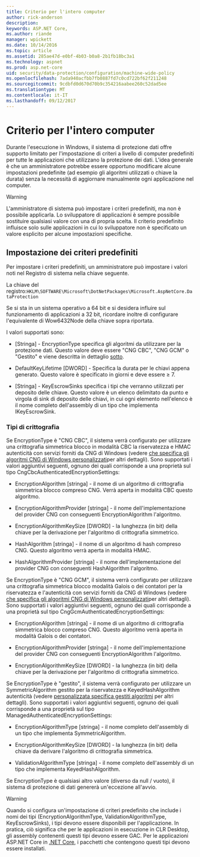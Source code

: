 ```yaml
---
title: Criterio per l'intero computer
author: rick-anderson
description: 
keywords: ASP.NET Core,
ms.author: riande
manager: wpickett
ms.date: 10/14/2016
ms.topic: article
ms.assetid: 285ae47d-e0bf-4b03-b0a8-2b1fb18bc3a1
ms.technology: aspnet
ms.prod: asp.net-core
uid: security/data-protection/configuration/machine-wide-policy
ms.openlocfilehash: 7ada940acfbb7fb0887fd7c0cd722bf62f211248
ms.sourcegitcommit: 9cdbfd0d670d70b9c354216aabee260c52dad5ee
ms.translationtype: MT
ms.contentlocale: it-IT
ms.lasthandoff: 09/12/2017
---
```

# <a name="machine-wide-policy"></a>Criterio per l'intero computer

<a name=data-protection-configuration-machinewidepolicy></a>

Durante l'esecuzione in Windows, il sistema di protezione dati offre supporto limitato per l'impostazione di criteri a livello di computer predefiniti per tutte le applicazioni che utilizzano la protezione dei dati. L'idea generale è che un amministratore potrebbe essere opportuno modificare alcune impostazioni predefinite (ad esempio gli algoritmi utilizzati o chiave la durata) senza la necessità di aggiornare manualmente ogni applicazione nel computer.

>[!WARNING]
> L'amministratore di sistema può impostare i criteri predefiniti, ma non è possibile applicarla. Lo sviluppatore di applicazioni è sempre possibile sostituire qualsiasi valore con una di propria scelta. Il criterio predefinito influisce solo sulle applicazioni in cui lo sviluppatore non è specificato un valore esplicito per alcune impostazioni specifiche.

## <a name="setting-default-policy"></a>Impostazione dei criteri predefiniti

Per impostare i criteri predefiniti, un amministratore può impostare i valori noti nel Registro di sistema nella chiave seguente.

La chiave del registro:`HKLM\SOFTWARE\Microsoft\DotNetPackages\Microsoft.AspNetCore.DataProtection`

Se si sta in un sistema operativo a 64 bit e si desidera influire sul funzionamento di applicazioni a 32 bit, ricordare inoltre di configurare l'equivalente di Wow6432Node della chiave sopra riportata.

I valori supportati sono:

* [Stringa] - EncryptionType specifica gli algoritmi da utilizzare per la protezione dati. Questo valore deve essere "CNG CBC", "CNG GCM" o "Gestito" e viene descritta in dettaglio [sotto](#data-protection-encryption-types).

* DefaultKeyLifetime [DWORD] - Specifica la durata per le chiavi appena generato. Questo valore è specificato in giorni e deve essere ≥ 7.

* [Stringa] - KeyEscrowSinks specifica i tipi che verranno utilizzati per deposito delle chiave. Questo valore è un elenco delimitato da punto e virgola di sink di deposito delle chiavi, in cui ogni elemento nell'elenco è il nome completo dell'assembly di un tipo che implementa IKeyEscrowSink.

<a name=data-protection-encryption-types></a>

### <a name="encryption-types"></a>Tipi di crittografia

Se EncryptionType è "CNG CBC", il sistema verrà configurato per utilizzare una crittografia simmetrica blocco in modalità CBC la riservatezza e HMAC autenticità con servizi forniti da CNG di Windows (vedere [che specifica gli algoritmi CNG di Windows personalizzati](overview.md#data-protection-changing-algorithms-cng)per altri dettagli). Sono supportati i valori aggiuntivi seguenti, ognuno dei quali corrisponde a una proprietà sul tipo CngCbcAuthenticatedEncryptionSettings:

* EncryptionAlgorithm [stringa] - il nome di un algoritmo di crittografia simmetrica blocco compreso CNG. Verrà aperta in modalità CBC questo algoritmo.

* EncryptionAlgorithmProvider [stringa] - il nome dell'implementazione del provider CNG con conseguenti EncryptionAlgorithm l'algoritmo.

* EncryptionAlgorithmKeySize [DWORD] - la lunghezza (in bit) della chiave per la derivazione per l'algoritmo di crittografia simmetrico.

* HashAlgorithm [stringa] - il nome di un algoritmo di hash compreso CNG. Questo algoritmo verrà aperta in modalità HMAC.

* HashAlgorithmProvider [stringa] - il nome dell'implementazione del provider CNG con conseguenti HashAlgorithm l'algoritmo.

Se EncryptionType è "CNG GCM", il sistema verrà configurato per utilizzare una crittografia simmetrica blocco modalità Galois o dei contatori per la riservatezza e l'autenticità con servizi forniti da CNG di Windows (vedere [che specifica gli algoritmi CNG di Windows personalizzati](overview.md#data-protection-changing-algorithms-cng)per altri dettagli). Sono supportati i valori aggiuntivi seguenti, ognuno dei quali corrisponde a una proprietà sul tipo CngGcmAuthenticatedEncryptionSettings:

* EncryptionAlgorithm [stringa] - il nome di un algoritmo di crittografia simmetrica blocco compreso CNG. Questo algoritmo verrà aperta in modalità Galois o dei contatori.

* EncryptionAlgorithmProvider [stringa] - il nome dell'implementazione del provider CNG con conseguenti EncryptionAlgorithm l'algoritmo.

* EncryptionAlgorithmKeySize [DWORD] - la lunghezza (in bit) della chiave per la derivazione per l'algoritmo di crittografia simmetrico.

Se EncryptionType è "gestito", il sistema verrà configurato per utilizzare un SymmetricAlgorithm gestito per la riservatezza e KeyedHashAlgorithm autenticità (vedere [personalizzata specifica gestiti algoritmi](overview.md#data-protection-changing-algorithms-custom-managed) per altri dettagli). Sono supportati i valori aggiuntivi seguenti, ognuno dei quali corrisponde a una proprietà sul tipo ManagedAuthenticatedEncryptionSettings:

* EncryptionAlgorithmType [stringa] - il nome completo dell'assembly di un tipo che implementa SymmetricAlgorithm.

* EncryptionAlgorithmKeySize [DWORD] - la lunghezza (in bit) della chiave da derivare l'algoritmo di crittografia simmetrica.

* ValidationAlgorithmType [stringa] - il nome completo dell'assembly di un tipo che implementa KeyedHashAlgorithm.

Se EncryptionType è qualsiasi altro valore (diverso da null / vuoto), il sistema di protezione di dati genererà un'eccezione all'avvio.

>[!WARNING]
> Quando si configura un'impostazione di criteri predefinito che include i nomi dei tipi (EncryptionAlgorithmType, ValidationAlgorithmType, KeyEscrowSinks), i tipi devono essere disponibili per l'applicazione. In pratica, ciò significa che per le applicazioni in esecuzione in CLR Desktop, gli assembly contenenti questi tipi devono essere GAC. Per le applicazioni ASP.NET Core in [.NET Core](https://www.microsoft.com/net/core), i pacchetti che contengono questi tipi devono essere installati.

